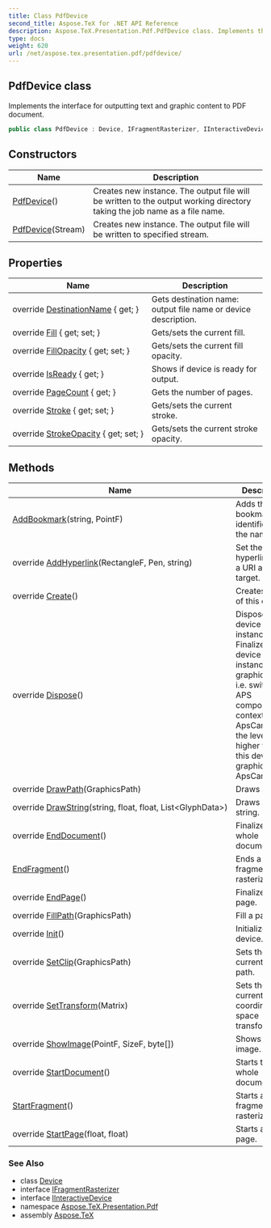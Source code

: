 ```yaml
---
title: Class PdfDevice
second_title: Aspose.TeX for .NET API Reference
description: Aspose.TeX.Presentation.Pdf.PdfDevice class. Implements the interface for outputting text and graphic content to PDF document
type: docs
weight: 620
url: /net/aspose.tex.presentation.pdf/pdfdevice/
---
```

## PdfDevice class

Implements the interface for outputting text and graphic content to PDF document.

```csharp
public class PdfDevice : Device, IFragmentRasterizer, IInteractiveDevice
```

## Constructors

| Name | Description |
| --- | --- |
| [PdfDevice](pdfdevice/#constructor)() | Creates new instance. The output file will be written to the output working directory taking the job name as a file name. |
| [PdfDevice](pdfdevice/#constructor_1)(Stream) | Creates new instance. The output file will be written to specified stream. |

## Properties

| Name | Description |
| --- | --- |
| override [DestinationName](../../aspose.tex.presentation.pdf/pdfdevice/destinationname/) { get; } | Gets destination name: output file name or device description. |
| override [Fill](../../aspose.tex.presentation.pdf/pdfdevice/fill/) { get; set; } | Gets/sets the current fill. |
| override [FillOpacity](../../aspose.tex.presentation.pdf/pdfdevice/fillopacity/) { get; set; } | Gets/sets the current fill opacity. |
| override [IsReady](../../aspose.tex.presentation.pdf/pdfdevice/isready/) { get; } | Shows if device is ready for output. |
| override [PageCount](../../aspose.tex.presentation.pdf/pdfdevice/pagecount/) { get; } | Gets the number of pages. |
| override [Stroke](../../aspose.tex.presentation.pdf/pdfdevice/stroke/) { get; set; } | Gets/sets the current stroke. |
| override [StrokeOpacity](../../aspose.tex.presentation.pdf/pdfdevice/strokeopacity/) { get; set; } | Gets/sets the current stroke opacity. |

## Methods

| Name | Description |
| --- | --- |
| [AddBookmark](../../aspose.tex.presentation.pdf/pdfdevice/addbookmark/)(string, PointF) | Adds the bookmark identified by the name. |
| override [AddHyperlink](../../aspose.tex.presentation.pdf/pdfdevice/addhyperlink/)(RectangleF, Pen, string) | Set the hyperlink with a URI as its target. |
| override [Create](../../aspose.tex.presentation.pdf/pdfdevice/create/)() | Creates a copy of this device. |
| override [Dispose](../../aspose.tex.presentation.pdf/pdfdevice/dispose/)() | Disposes this device instance. Finalizes this device instance graphics state, i.e. switches APS composing context to the ApsCanvas of the level higher then this device's graphics state ApsCanvas. |
| override [DrawPath](../../aspose.tex.presentation.pdf/pdfdevice/drawpath/)(GraphicsPath) | Draws a path. |
| override [DrawString](../../aspose.tex.presentation.pdf/pdfdevice/drawstring/)(string, float, float, List&lt;GlyphData&gt;) | Draws a text string. |
| override [EndDocument](../../aspose.tex.presentation.pdf/pdfdevice/enddocument/)() | Finalizes the whole document. |
| [EndFragment](../../aspose.tex.presentation.pdf/pdfdevice/endfragment/)() | Ends a fragment to rasterize. |
| override [EndPage](../../aspose.tex.presentation.pdf/pdfdevice/endpage/)() | Finalizes a page. |
| override [FillPath](../../aspose.tex.presentation.pdf/pdfdevice/fillpath/)(GraphicsPath) | Fill a path. |
| override [Init](../../aspose.tex.presentation.pdf/pdfdevice/init/)() | Initializes device. |
| override [SetClip](../../aspose.tex.presentation.pdf/pdfdevice/setclip/)(GraphicsPath) | Sets the current clip path. |
| override [SetTransform](../../aspose.tex.presentation.pdf/pdfdevice/settransform/)(Matrix) | Sets the current coordinate space transformation. |
| override [ShowImage](../../aspose.tex.presentation.pdf/pdfdevice/showimage/)(PointF, SizeF, byte[]) | Shows a raster image. |
| override [StartDocument](../../aspose.tex.presentation.pdf/pdfdevice/startdocument/)() | Starts the whole document. |
| [StartFragment](../../aspose.tex.presentation.pdf/pdfdevice/startfragment/)() | Starts a fragment to rasterize. |
| override [StartPage](../../aspose.tex.presentation.pdf/pdfdevice/startpage/)(float, float) | Starts a new page. |

### See Also

* class [Device](../../aspose.tex.presentation/device/)
* interface [IFragmentRasterizer](../../aspose.tex.presentation/ifragmentrasterizer/)
* interface [IInteractiveDevice](../../aspose.tex.presentation/iinteractivedevice/)
* namespace [Aspose.TeX.Presentation.Pdf](../../aspose.tex.presentation.pdf/)
* assembly [Aspose.TeX](../../)


